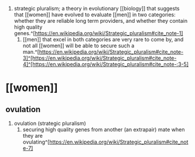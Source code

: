 1. strategic pluralism; a theory in evolutionary [[biology]] that suggests that [[women]] have evolved to evaluate [[men]] in two categories: whether they are reliable long term providers, and whether they contain high quality genes.^[https://en.wikipedia.org/wiki/Strategic_pluralism#cite_note-1]
	1. [[men]] that excel in both categories are very rare to come by, and not all [[women]] will be able to secure such a man.^[https://en.wikipedia.org/wiki/Strategic_pluralism#cite_note-3]^[https://en.wikipedia.org/wiki/Strategic_pluralism#cite_note-4]^[https://en.wikipedia.org/wiki/Strategic_pluralism#cite_note-:3-5]

# [[women]]
## ovulation
1. ovulation (strategic pluralism)
	1. securing high quality genes from another (an extrapair) mate when they are ovulating^[https://en.wikipedia.org/wiki/Strategic_pluralism#cite_note-7]